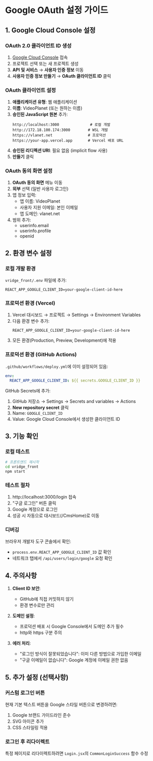 # Google OAuth 설정 가이드

## 1. Google Cloud Console 설정

### OAuth 2.0 클라이언트 ID 생성

1. [Google Cloud Console](https://console.cloud.google.com) 접속
2. 프로젝트 선택 또는 새 프로젝트 생성
3. **API 및 서비스** → **사용자 인증 정보** 이동
4. **사용자 인증 정보 만들기** → **OAuth 클라이언트 ID** 클릭

### OAuth 클라이언트 설정

1. **애플리케이션 유형**: 웹 애플리케이션
2. **이름**: VideoPlanet (또는 원하는 이름)
3. **승인된 JavaScript 원본** 추가:
   ```
   http://localhost:3000              # 로컬 개발
   http://172.18.100.174:3000        # WSL 개발
   https://vlanet.net                # 프로덕션
   https://your-app.vercel.app       # Vercel 배포 URL
   ```
4. **승인된 리디렉션 URI**: 필요 없음 (implicit flow 사용)
5. **만들기** 클릭

### OAuth 동의 화면 설정

1. **OAuth 동의 화면** 메뉴 이동
2. **외부** 선택 (일반 사용자 로그인)
3. 앱 정보 입력:
   - 앱 이름: VideoPlanet
   - 사용자 지원 이메일: 본인 이메일
   - 앱 도메인: vlanet.net
4. 범위 추가:
   - userinfo.email
   - userinfo.profile
   - openid

## 2. 환경 변수 설정

### 로컬 개발 환경

`vridge_front/.env` 파일에 추가:
```env
REACT_APP_GOOGLE_CLIENT_ID=your-google-client-id-here
```

### 프로덕션 환경 (Vercel)

1. Vercel 대시보드 → 프로젝트 → Settings → Environment Variables
2. 다음 환경 변수 추가:
   ```
   REACT_APP_GOOGLE_CLIENT_ID=your-google-client-id-here
   ```
3. 모든 환경(Production, Preview, Development)에 적용

### 프로덕션 환경 (GitHub Actions)

`.github/workflows/deploy.yml`에 이미 설정되어 있음:
```yaml
env:
  REACT_APP_GOOGLE_CLIENT_ID: ${{ secrets.GOOGLE_CLIENT_ID }}
```

GitHub Secrets에 추가:
1. GitHub 저장소 → Settings → Secrets and variables → Actions
2. **New repository secret** 클릭
3. Name: `GOOGLE_CLIENT_ID`
4. Value: Google Cloud Console에서 생성한 클라이언트 ID

## 3. 기능 확인

### 로컬 테스트
```bash
# 프론트엔드 재시작
cd vridge_front
npm start
```

### 테스트 절차
1. http://localhost:3000/login 접속
2. "구글 로그인" 버튼 클릭
3. Google 계정으로 로그인
4. 성공 시 자동으로 대시보드(/CmsHome)로 이동

### 디버깅

브라우저 개발자 도구 콘솔에서 확인:
- `process.env.REACT_APP_GOOGLE_CLIENT_ID` 값 확인
- 네트워크 탭에서 `/api/users/login/google` 요청 확인

## 4. 주의사항

1. **Client ID 보안**: 
   - GitHub에 직접 커밋하지 않기
   - 환경 변수로만 관리

2. **도메인 설정**:
   - 프로덕션 배포 시 Google Console에서 도메인 추가 필수
   - http와 https 구분 주의

3. **에러 처리**:
   - "로그인 방식이 잘못되었습니다": 이미 다른 방법으로 가입한 이메일
   - "구글 이메일이 없습니다": Google 계정에 이메일 권한 없음

## 5. 추가 설정 (선택사항)

### 커스텀 로그인 버튼
현재 기본 텍스트 버튼을 Google 스타일 버튼으로 변경하려면:

1. Google 브랜드 가이드라인 준수
2. SVG 아이콘 추가
3. CSS 스타일링 적용

### 로그인 후 리다이렉트
특정 페이지로 리다이렉트하려면 `Login.jsx`의 `CommonLoginSuccess` 함수 수정